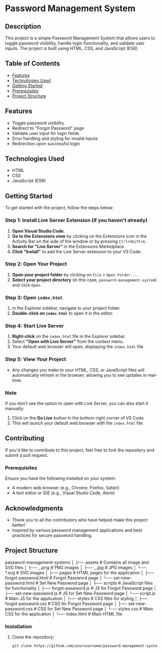 # Password Management System

## Description

This project is a simple Password Management System that allows users to toggle password visibility, handle login functionality, and validate user inputs. The project is built using HTML, CSS, and JavaScript (ES6).

## Table of Contents

- [Features](#features)
- [Technologies Used](#technologies-used)
- [Getting Started](#getting-started)
- [Prerequisites](#prerequisites)
- [Project Structure](#project-structure)

## Features

- Toggle password visibility
- Redirect to "Forgot Password" page
- Validate user input for login fields
- Error handling and styling for invalid inputs
- Redirection upon successful login

## Technologies Used

- HTML
- CSS
- JavaScript (ES6)

## Getting Started

To get started with the project, follow the steps below:

### Step 1: Install Live Server Extension (if you haven't already)

1. **Open Visual Studio Code.**
2. **Go to the Extensions view** by clicking on the Extensions icon in the Activity Bar on the side of the window or by pressing `Ctrl+Shift+X`.
3. **Search for "Live Server"** in the Extensions Marketplace.
4. **Click "Install"** to add the Live Server extension to your VS Code.

### Step 2: Open Your Project

1. **Open your project folder** by clicking on `File` > `Open Folder...`.
2. **Select your project directory** (in this case, `password-management-system`) and click `Open`.

### Step 3: Open `index.html`

1. In the Explorer sidebar, navigate to your project folder.
2. **Double-click on `index.html`** to open it in the editor.

### Step 4: Start Live Server

1. **Right-click** on the `index.html` file in the Explorer sidebar.
2. Select **"Open with Live Server"** from the context menu.
3. Your default web browser will open, displaying the `index.html` file.

### Step 5: View Your Project

- Any changes you make to your HTML, CSS, or JavaScript files will automatically refresh in the browser, allowing you to see updates in real-time.

### Note

If you don’t see the option to open with Live Server, you can also start it manually:

1. Click on the **Go Live** button in the bottom-right corner of VS Code.
2. This will launch your default web browser with the `index.html` file.

## Contributing

If you'd like to contribute to this project, feel free to fork the repository and submit a pull request.

### Prerequisites

Ensure you have the following installed on your system:

- A modern web browser (e.g., Chrome, Firefox, Safari)
- A text editor or IDE (e.g., Visual Studio Code, Atom)

## Acknowledgments

- Thank you to all the contributors who have helped make this project better!
- Inspired by various password management applications and best practices for secure password handling.

## Project Structure

password-management-system/
│
├── assets # Contains all image and SVG files
│ ├── _.png # PNG images
│ ├── _.jpg # JPG images
│ └── \*.svg # SVG images
│
├── pages # HTML pages for the application
│ ├── forgot-password.html # Forgot Password page
│ └── set-new-password.html # Set New Password page
│
├── scripts # JavaScript files for functionality
│ ├── forgot-password.js # JS for Forgot Password page
│ ├── set-new-password.js # JS for Set New Password page
│ └── script.js # Main JS for the application
│
├── styles # CSS files for styling
│ ├── forgot-password.css # CSS for Forgot Password page
│ ├── set-new-password.css # CSS for Set New Password page
│ └── styles.css # Main CSS for the application
│
└── index.html # Main HTML file

### Installation

1. Clone the repository:

   ```bash
   git clone https://github.com/yourusername/password-management-system.git
   ```
